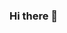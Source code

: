 ### Hi there 👋

<link rel="stylesheet" href="style.css" />

<!--
**TzuCChan/TzuCChan** is a ✨ _special_ ✨ repository because its `README.md` (this file) appears on your GitHub profile.

Here are some ideas to get you started:

- 🔭 I’m currently working on ...
- 🌱 I’m currently learning ...
- 👯 I’m looking to collaborate on ...
- 🤔 I’m looking for help with ...
- 💬 Ask me about ...
- 📫 How to reach me: ...
- 😄 Pronouns: ...
- ⚡ Fun fact: ...
-->

<!-- 🔭 &nbsp; I’m currently working on TabKeeper - (One Tab To Rule Them All!) to help increase browser/computer speed, general organization and development eficiency -->
